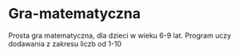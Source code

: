 # Gra-matematyczna
Prosta gra matematyczna, dla dzieci w wieku 6-9 lat. Program uczy dodawania z zakresu liczb od 1-10
